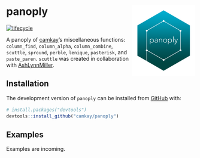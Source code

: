 
<!-- README.md is generated from README.Rmd. Please edit that file -->

# panoply <img src="media/panoply_hex.png" width = 167 align="right"/>

<!-- badges: start -->

[![lifecycle](https://img.shields.io/badge/lifecycle-experimental-orange.svg)](https://www.tidyverse.org/lifecycle/#experimental)
<!-- badges: end -->

A panoply of [camkay](https://github.com/camkay)’s miscellaneous
functions: `column_find`, `column_alpha`, `column_combine`, `scuttle`,
`spround`, `perble`, `lenique`, `pasterisk`, and `paste_paren`.
`scuttle` was created in collaboration with
[AshLynnMiller](https://github.com/AshLynnMiller).

## Installation

The development version of `panoply` can be installed from
[GitHub](https://github.com/) with:

``` r
# install.packages("devtools")
devtools::install_github("camkay/panoply")
```

## Examples

Examples are incoming.
